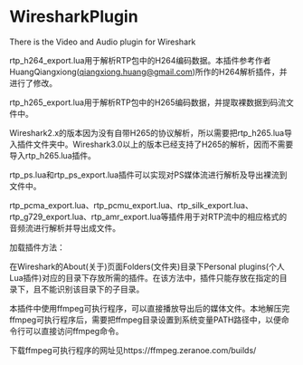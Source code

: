 # WiresharkPlugin
There is the Video and Audio plugin for Wireshark

rtp_h264_export.lua用于解析RTP包中的H264编码数据。本插件参考作者HuangQiangxiong(qiangxiong.huang@gmail.com)所作的H264解析插件，并进行了修改。

rtp_h265_export.lua用于解析RTP包中的H265编码数据，并提取裸数据到码流文件中。

Wireshark2.x的版本因为没有自带H265的协议解析，所以需要把rtp_h265.lua导入插件文件夹中。Wireshark3.0以上的版本已经支持了H265的解析，因而不需要导入rtp_h265.lua插件。

rtp_ps.lua和rtp_ps_export.lua插件可以实现对PS媒体流进行解析及导出裸流到文件中。

rtp_pcma_export.lua、rtp_pcmu_export.lua、rtp_silk_export.lua、rtp_g729_export.lua、rtp_amr_export.lua等插件用于对RTP流中的相应格式的音频流进行解析并导出成文件。


加载插件方法：

在Wireshark的About(关于)页面Folders(文件夹)目录下Personal plugins(个人Lua插件)对应的目录下存放所需的插件。在该方法中，插件只能存放在指定的目录下，且不能识别该目录下的子目录。

本插件中使用ffmpeg可执行程序，可以直接播放导出后的媒体文件。本地解压完ffmpeg可执行程序后，需要把ffmpeg目录设置到系统变量PATH路径中，以便命令行可以直接访问ffmpeg命令。

下载ffmpeg可执行程序的网址见https://ffmpeg.zeranoe.com/builds/
